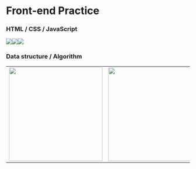# Front-end Practice

### HTML / CSS / JavaScript
<div style="display: flex;">
        <div>
        <img src="https://upload.wikimedia.org/wikipedia/commons/thumb/6/61/HTML5_logo_and_wordmark.svg/1024px-HTML5_logo_and_wordmark.svg.png">
        </div>
        <div>
        <img src="https://media.vlpt.us/images/qldudgh/post/34cbbf15-2cc4-4598-bc9e-98f98f684f5a/css-logo.png">
        </div>
        <div>
        <img src="https://upload.wikimedia.org/wikipedia/commons/thumb/9/99/Unofficial_JavaScript_logo_2.svg/1200px-Unofficial_JavaScript_logo_2.svg.png">
        </div>
</div>

### Data structure / Algorithm
<table>
    <tr>
        <td>
        <img style="width: 256px; height: 256px;" src="https://i0.wp.com/www.primefaces.org/wp-content/uploads/2017/09/feature-react.png?ssl=1">
        </td>
        <td>
        <img style="width: 256px; height: 256px;" src="https://www.learnsimpli.com/wp-content/uploads/2021/05/Data-structure-and-algorithms.png">
        </td>
        <td>
        <img style="width: 256px; height: 256px;" src="https://miro.medium.com/max/1400/0*2V2DdOsSy98UGx0n.jpeg">
        </td>
    </tr>
</table>
